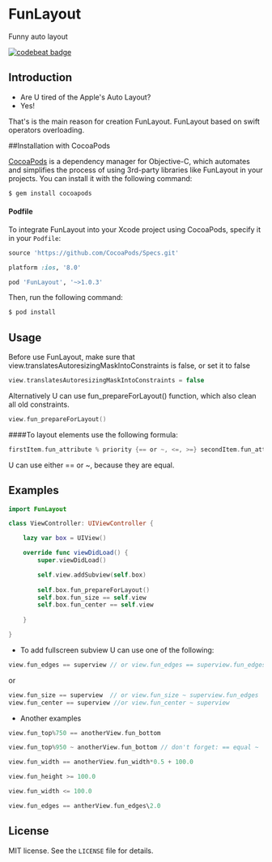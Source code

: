 # FunLayout
Funny auto layout

<a href="https://codebeat.co/projects/github-com-sroik-funlayout"><img alt="codebeat badge" src="https://codebeat.co/badges/8939b518-4230-4b79-b7d0-89457a896dee" /></a>

## Introduction
- Are U tired of the Apple's Auto Layout? 
- Yes!

That's is the main reason for creation FunLayout. FunLayout based on swift operators overloading.

##Installation with CocoaPods

[CocoaPods](http://cocoapods.org) is a dependency manager for Objective-C, which automates and simplifies the process of using 3rd-party libraries like FunLayout in your projects. You can install it with the following command:

```bash
$ gem install cocoapods
```

#### Podfile

To integrate FunLayout into your Xcode project using CocoaPods, specify it in your `Podfile`:

```ruby
source 'https://github.com/CocoaPods/Specs.git'

platform :ios, '8.0'

pod 'FunLayout', '~>1.0.3'
```

Then, run the following command:

```bash
$ pod install
```

## Usage

Before use FunLayout, make sure that view.translatesAutoresizingMaskIntoConstraints is false, or set it to false
```swift
view.translatesAutoresizingMaskIntoConstraints = false
```
Alternatively U can use fun_prepareForLayout() function, which also clean all old constraints.
```swift
view.fun_prepareForLayout()
```

####To layout elements use the following formula:
```swift
firstItem.fun_attribute % priority {== or ~, <=, >=} secondItem.fun_attribute {*, /} multiplier {+, -} constant
```

U can use either == or ~, because they are equal.

## Examples

```swift
import FunLayout

class ViewController: UIViewController {

    lazy var box = UIView()

    override func viewDidLoad() {
        super.viewDidLoad()

        self.view.addSubview(self.box)
        
        self.box.fun_prepareForLayout()
        self.box.fun_size == self.view
        self.box.fun_center == self.view
        
    }

}
```

- To add fullscreen subview U can use one of the following:

```swift
view.fun_edges == superview // or view.fun_edges == superview.fun_edges
```
or

```swift
view.fun_size == superview  // or view.fun_size ~ superview.fun_edges
view.fun_center == superview //or view.fun_center ~ superview
```

- Another examples

```swift
view.fun_top%750 == anotherView.fun_bottom

view.fun_top%950 ~ anotherView.fun_bottom // don't forget: == equal ~

view.fun_width == anotherView.fun_width*0.5 + 100.0

view.fun_height >= 100.0

view.fun_width <= 100.0

view.fun_edges == antherView.fun_edges\2.0
```

## License

MIT license. See the `LICENSE` file for details.
